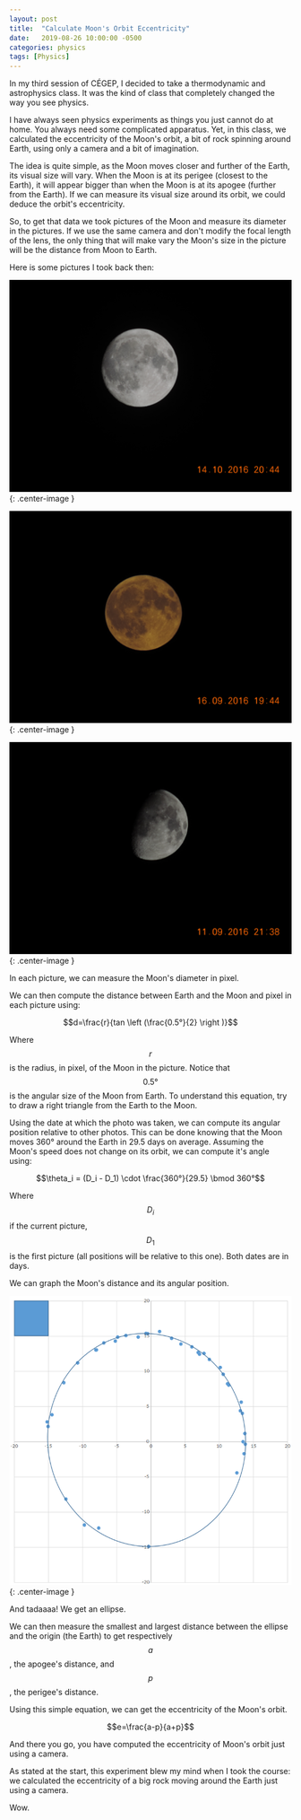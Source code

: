 ```yaml
---
layout: post
title:  "Calculate Moon's Orbit Eccentricity"
date:   2019-08-26 10:00:00 -0500
categories: physics
tags: [Physics]
---
```


In my third session of CÉGEP, I decided to take a thermodynamic and astrophysics class. It was the kind of class that completely changed the way you see physics. 

I have always seen physics experiments as things you just cannot do at home. You always need some complicated apparatus. Yet, in this class, we calculated the eccentricity of the Moon's orbit, a bit of rock spinning around Earth, using only a camera and a bit of imagination.

The idea is quite simple, as the Moon moves closer and further of the Earth, its visual size will vary. When the Moon is at its perigee (closest to the Earth), it will appear bigger than when the Moon is at its apogee (further from the Earth). If we can measure its visual size around its orbit, we could deduce the orbit's eccentricity.

So, to get that data we took pictures of the Moon and measure its diameter in the pictures. If we use the same camera and don't modify the focal length of the lens, the only thing that will make vary the Moon's size in the picture will be the distance from Moon to Earth.

Here is some pictures I took back then:

![Moon](/assets/images/moon/moon1.png){: .center-image }

![Moon](/assets/images/moon/moon2.png){: .center-image }

![Moon](/assets/images/moon/moon3.png){: .center-image }

In each picture, we can measure the Moon's diameter in pixel.

We can then compute the distance between Earth and the Moon and pixel in each picture using:

$$d=\frac{r}{tan \left (\frac{0.5°}{2} \right )}$$

Where $$r$$ is the radius, in pixel, of the Moon in the picture. Notice that $$0.5°$$ is the angular size of the Moon from Earth. To understand this equation, try to draw a right triangle from the Earth to the Moon.

Using the date at which the photo was taken, we can compute its angular position relative to other photos. This can be done knowing that the Moon moves 360° around the Earth in 29.5 days on average. Assuming the Moon's speed does not change on its orbit, we can compute it's angle using:

$$\theta_i = (D_i - D_1) \cdot \frac{360°}{29.5} \bmod 360°$$

Where $$D_i$$ if the current picture, $$D_1$$ is the first picture (all positions will be relative to this one). Both dates are in days.


We can graph the Moon's distance and its angular position.

![Graph](/assets/images/moon/graph.png){: .center-image }

And tadaaaa! We get an ellipse.

We can then measure the smallest and largest distance between the ellipse and the origin (the Earth) to get respectively $$a$$, the apogee's distance, and $$p$$, the perigee's distance.

Using this simple equation, we can get the eccentricity of the Moon's orbit.

$$e=\frac{a-p}{a+p}$$

And there you go, you have computed the eccentricity of Moon's orbit just using a camera.

As stated at the start, this experiment blew my mind when I took the course: we calculated the eccentricity of a big rock moving around the Earth just using a camera.

Wow.
